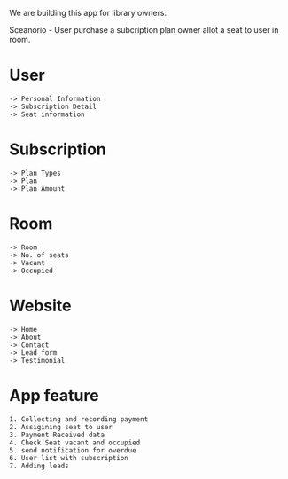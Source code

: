 We are building this app for library owners.

Sceanorio - User purchase a subcription plan owner allot a seat to user in room.

# User
    -> Personal Information
    -> Subscription Detail
    -> Seat information

# Subscription
    -> Plan Types
    -> Plan
    -> Plan Amount
# Room
    -> Room
    -> No. of seats
    -> Vacant
    -> Occupied

# Website
    -> Home
    -> About
    -> Contact
    -> Lead form
    -> Testimonial

# App feature
    1. Collecting and recording payment
    2. Assigining seat to user
    3. Payment Received data
    4. Check Seat vacant and occupied
    5. send notification for overdue
    6. User list with subscription
    7. Adding leads

